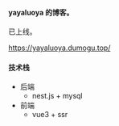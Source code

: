 #### yayaluoya 的博客。

已上线。

https://yayaluoya.dumogu.top/


#### 技术栈

- 后端
  - nest.js + mysql
- 前端
  - vue3 + ssr